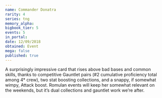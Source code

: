 ```yaml
---
name: Commander Donatra
rarity: 4
series: tng
memory_alpha:
bigbook_tier: 5
events: 5
in_portal:
date: 12/09/2018
obtained: Event
mega: false
published: true
---
```


A surprisingly impressive card that rises above bad bases and common skills, thanks to competitive Gauntlet pairs (#2 cumulative proficiency total among 4* crew), two stat boosting collections, and a snappy, if somewhat wimpy, Attack boost. Romulan events will keep her somewhat relevant on the weekends, but it’s dual collections and gauntlet work we’re after.
